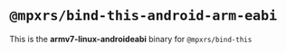 # `@mpxrs/bind-this-android-arm-eabi`

This is the **armv7-linux-androideabi** binary for `@mpxrs/bind-this`
